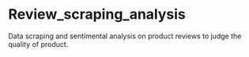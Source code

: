 # Review_scraping_analysis
Data scraping and sentimental analysis on product reviews to judge the quality of product.
